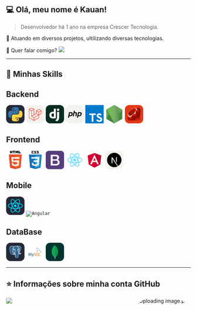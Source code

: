 ## 💻 Olá, meu nome é <strong>Kauan!</strong>

> Desenvolvedor há 1 ano na empresa Crescer Tecnologia.

🔭 Atuando em diversos projetos, ultilizando diversas tecnologias.

💬 Quer falar comigo? 
  <a href="https://www.linkedin.com/in/kauan-domingos-046a83199/" target="_blank"><img src="https://img.shields.io/badge/-LinkedIn-%230077B5?style=for-the-badge&logo=linkedin&logoColor=white" target="_blank"></a> 
  
---

## 🚀 Minhas Skills
<h2>Backend</h2>
  <code><img height="50" src="https://raw.githubusercontent.com/tandpfun/skill-icons/main/icons/Python-Dark.svg" alt="MongoDB"/></code>
  <code><img height="50" src="https://raw.githubusercontent.com/tandpfun/skill-icons/main/icons/Laravel-Light.svg" alt="MongoDB"/></code>
  <code><img height="50" src="https://raw.githubusercontent.com/tandpfun/skill-icons/main/icons/Django.svg" alt="c"/></code>
  <code><img height="50" src="https://raw.githubusercontent.com/tandpfun/skill-icons/main/icons/PHP-Light.svg" alt="Javascript"/></code>
  <code><img height="50" src="https://raw.githubusercontent.com/github/explore/80688e429a7d4ef2fca1e82350fe8e3517d3494d/topics/typescript/typescript.png" alt="Typescript"/></code>
  <code><img height="50" src="https://raw.githubusercontent.com/github/explore/80688e429a7d4ef2fca1e82350fe8e3517d3494d/topics/nodejs/nodejs.png" alt="Nodejs"/></code>
  <code><img height="50" src="https://raw.githubusercontent.com/tandpfun/skill-icons/main/icons/Ruby.svg" alt="PostegreSQL"/></code>
<h2>Frontend</h2>

  <code><img height="50" src="https://raw.githubusercontent.com/github/explore/80688e429a7d4ef2fca1e82350fe8e3517d3494d/topics/html/html.png" alt="HTML5"/></code>
  <code><img height="50" src="https://raw.githubusercontent.com/github/explore/80688e429a7d4ef2fca1e82350fe8e3517d3494d/topics/css/css.png" alt="CSS"/></code>
  <code><img height="50" src="https://raw.githubusercontent.com/github/explore/80688e429a7d4ef2fca1e82350fe8e3517d3494d/topics/bootstrap/bootstrap.png" alt="Bootstrap"/></code>
  <code><img height="50" src="https://raw.githubusercontent.com/github/explore/80688e429a7d4ef2fca1e82350fe8e3517d3494d/topics/react/react.png" alt="React"/></code>
  <code><img height="50" src="https://raw.githubusercontent.com/github/explore/80688e429a7d4ef2fca1e82350fe8e3517d3494d/topics/angular/angular.png" alt="Angular"/></code>
  <code><img height="50" src="https://raw.githubusercontent.com/tandpfun/skill-icons/main/icons/NextJS-Light.svg" alt="Angular"/></code>

<h2>Mobile</h2>
  <code><img height="50" src="https://raw.githubusercontent.com/tandpfun/skill-icons/main/icons/React-Dark.svg"></code>
  <code><img height="50" src="https://miro.medium.com/v2/resize:fit:1400/format:webp/1*M4W1zKMuf0xmAcZwZgUcTQ.png" alt="Angular"/></code>

<h2>DataBase</h2>
  <code><img height="50" src="https://raw.githubusercontent.com/tandpfun/skill-icons/main/icons/PostgreSQL-Dark.svg" alt="Angular"/></code>
  <code><img height="50" src="https://raw.githubusercontent.com/github/explore/80688e429a7d4ef2fca1e82350fe8e3517d3494d/topics/mysql/mysql.png" alt="MySQL"/></code>
  <code><img height="50" src="https://raw.githubusercontent.com/tandpfun/skill-icons/main/icons/MongoDB.svg" alt="Angular"/></code>
  
---

## ⭐ Informações sobre minha conta GitHub
  <img align="right" alt="Uploading image.png" height="150" style="border-radius:50px;" src="https://user-images.githubusercontent.com/102335585/166129707-9fdf0a34-c6d2-459c-9568-3160a58a61e4.png">
    
</div>

  <div>
    <img height="180em" src="https://github-readme-stats.vercel.app/api/top-langs/?username=kauansundays&layout=compact&langs_count=7&theme=dracula"/>
  </div>
